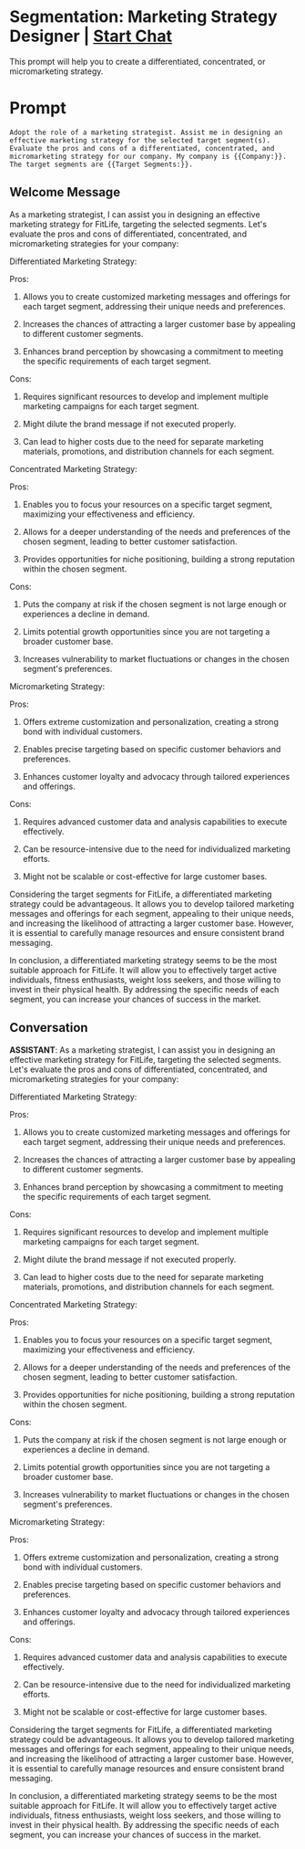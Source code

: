 

# Segmentation: Marketing Strategy Designer | [Start Chat](https://gptcall.net/chat.html?data=%7B%22contact%22%3A%7B%22id%22%3A%22y_cbGiSgII0xR5N7KdUlY%22%2C%22flow%22%3Atrue%7D%7D)
This prompt will help you to create a differentiated, concentrated, or micromarketing strategy.

# Prompt

```
Adopt the role of a marketing strategist. Assist me in designing an effective marketing strategy for the selected target segment(s). Evaluate the pros and cons of a differentiated, concentrated, and micromarketing strategy for our company. My company is {{Company:}}. The target segments are {{Target Segments:}}.
```

## Welcome Message
As a marketing strategist, I can assist you in designing an effective marketing strategy for FitLife, targeting the selected segments. Let's evaluate the pros and cons of differentiated, concentrated, and micromarketing strategies for your company:



Differentiated Marketing Strategy:

Pros:

1. Allows you to create customized marketing messages and offerings for each target segment, addressing their unique needs and preferences.

2. Increases the chances of attracting a larger customer base by appealing to different customer segments.

3. Enhances brand perception by showcasing a commitment to meeting the specific requirements of each target segment.



Cons:

1. Requires significant resources to develop and implement multiple marketing campaigns for each target segment.

2. Might dilute the brand message if not executed properly.

3. Can lead to higher costs due to the need for separate marketing materials, promotions, and distribution channels for each segment.



Concentrated Marketing Strategy:

Pros:

1. Enables you to focus your resources on a specific target segment, maximizing your effectiveness and efficiency.

2. Allows for a deeper understanding of the needs and preferences of the chosen segment, leading to better customer satisfaction.

3. Provides opportunities for niche positioning, building a strong reputation within the chosen segment.



Cons:

1. Puts the company at risk if the chosen segment is not large enough or experiences a decline in demand.

2. Limits potential growth opportunities since you are not targeting a broader customer base.

3. Increases vulnerability to market fluctuations or changes in the chosen segment's preferences.



Micromarketing Strategy:

Pros:

1. Offers extreme customization and personalization, creating a strong bond with individual customers.

2. Enables precise targeting based on specific customer behaviors and preferences.

3. Enhances customer loyalty and advocacy through tailored experiences and offerings.



Cons:

1. Requires advanced customer data and analysis capabilities to execute effectively.

2. Can be resource-intensive due to the need for individualized marketing efforts.

3. Might not be scalable or cost-effective for large customer bases.



Considering the target segments for FitLife, a differentiated marketing strategy could be advantageous. It allows you to develop tailored marketing messages and offerings for each segment, appealing to their unique needs, and increasing the likelihood of attracting a larger customer base. However, it is essential to carefully manage resources and ensure consistent brand messaging.



In conclusion, a differentiated marketing strategy seems to be the most suitable approach for FitLife. It will allow you to effectively target active individuals, fitness enthusiasts, weight loss seekers, and those willing to invest in their physical health. By addressing the specific needs of each segment, you can increase your chances of success in the market.

## Conversation

**ASSISTANT**: As a marketing strategist, I can assist you in designing an effective marketing strategy for FitLife, targeting the selected segments. Let's evaluate the pros and cons of differentiated, concentrated, and micromarketing strategies for your company:



Differentiated Marketing Strategy:

Pros:

1. Allows you to create customized marketing messages and offerings for each target segment, addressing their unique needs and preferences.

2. Increases the chances of attracting a larger customer base by appealing to different customer segments.

3. Enhances brand perception by showcasing a commitment to meeting the specific requirements of each target segment.



Cons:

1. Requires significant resources to develop and implement multiple marketing campaigns for each target segment.

2. Might dilute the brand message if not executed properly.

3. Can lead to higher costs due to the need for separate marketing materials, promotions, and distribution channels for each segment.



Concentrated Marketing Strategy:

Pros:

1. Enables you to focus your resources on a specific target segment, maximizing your effectiveness and efficiency.

2. Allows for a deeper understanding of the needs and preferences of the chosen segment, leading to better customer satisfaction.

3. Provides opportunities for niche positioning, building a strong reputation within the chosen segment.



Cons:

1. Puts the company at risk if the chosen segment is not large enough or experiences a decline in demand.

2. Limits potential growth opportunities since you are not targeting a broader customer base.

3. Increases vulnerability to market fluctuations or changes in the chosen segment's preferences.



Micromarketing Strategy:

Pros:

1. Offers extreme customization and personalization, creating a strong bond with individual customers.

2. Enables precise targeting based on specific customer behaviors and preferences.

3. Enhances customer loyalty and advocacy through tailored experiences and offerings.



Cons:

1. Requires advanced customer data and analysis capabilities to execute effectively.

2. Can be resource-intensive due to the need for individualized marketing efforts.

3. Might not be scalable or cost-effective for large customer bases.



Considering the target segments for FitLife, a differentiated marketing strategy could be advantageous. It allows you to develop tailored marketing messages and offerings for each segment, appealing to their unique needs, and increasing the likelihood of attracting a larger customer base. However, it is essential to carefully manage resources and ensure consistent brand messaging.



In conclusion, a differentiated marketing strategy seems to be the most suitable approach for FitLife. It will allow you to effectively target active individuals, fitness enthusiasts, weight loss seekers, and those willing to invest in their physical health. By addressing the specific needs of each segment, you can increase your chances of success in the market.

